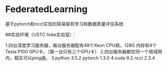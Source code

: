 # FederatedLearning

基于pytorch和nccl实现的简易联邦学习和数据质量评估系统

 ##实验环境（USTC linke实验室）：

 1.四台深度学习服务器，每台服务器配有48个Xeon CPU核，128G 内存和4个Tesla P100 GPU卡。（第一台只有三个GPU卡）
 2.四台服务器都在同一个局域网内，相互可以ping通。
 3.python 3.5.2 pytorch 1.3.0 
 4.cuda 9.2     nccl 2.3.4

